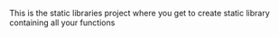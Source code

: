 This is the static libraries project where you get to create static library containing all your functions
